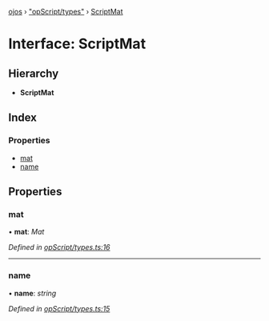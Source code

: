 [ojos](../README.md) › ["opScript/types"](../modules/_opscript_types_.md) › [ScriptMat](_opscript_types_.scriptmat.md)

# Interface: ScriptMat

## Hierarchy

* **ScriptMat**

## Index

### Properties

* [mat](_opscript_types_.scriptmat.md#mat)
* [name](_opscript_types_.scriptmat.md#name)

## Properties

###  mat

• **mat**: *Mat*

*Defined in [opScript/types.ts:16](https://github.com/cancerberoSgx/mirada/blob/3544b58/ojos/src/opScript/types.ts#L16)*

___

###  name

• **name**: *string*

*Defined in [opScript/types.ts:15](https://github.com/cancerberoSgx/mirada/blob/3544b58/ojos/src/opScript/types.ts#L15)*
